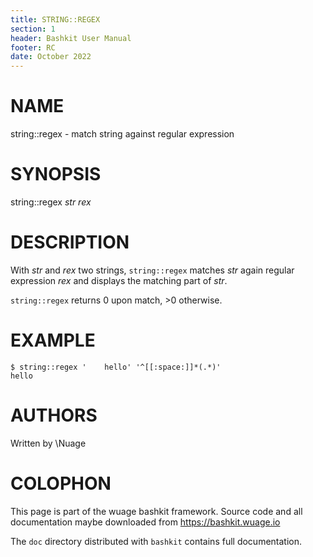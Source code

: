 ```yaml
---
title: STRING::REGEX
section: 1
header: Bashkit User Manual
footer: RC
date: October 2022
---
```


# NAME

string::regex - match string against regular expression

# SYNOPSIS

string::regex *str* *rex*

# DESCRIPTION

With *str* and *rex* two strings, `string::regex` matches *str*
again regular expression *rex* and displays the matching part of
*str*.

`string::regex` returns 0 upon match, >0 otherwise.

# EXAMPLE

    $ string::regex '    hello' '^[[:space:]]*(.*)'
    hello

# AUTHORS
Written by \\Nuage

# COLOPHON
This page is part of the wuage bashkit framework. Source code and all
documentation maybe downloaded from <https://bashkit.wuage.io>

The `doc` directory distributed with `bashkit` contains full documentation.
